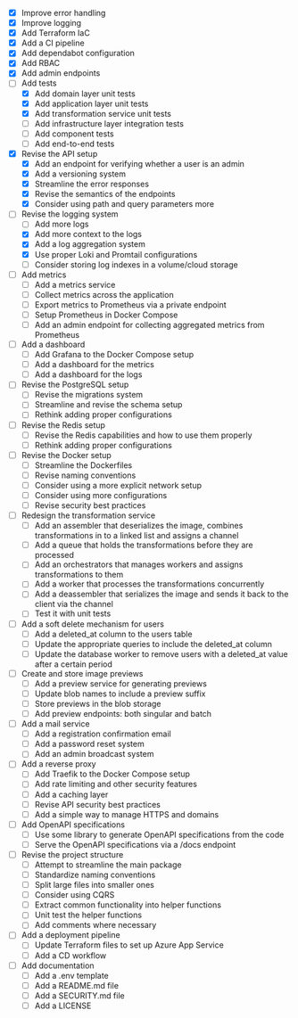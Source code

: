 - [X] Improve error handling
- [X] Improve logging
- [X] Add Terraform IaC
- [X] Add a CI pipeline
- [X] Add dependabot configuration
- [X] Add RBAC
- [X] Add admin endpoints
- [ ] Add tests
  - [X] Add domain layer unit tests
  - [X] Add application layer unit tests
  - [X] Add transformation service unit tests
  - [ ] Add infrastructure layer integration tests
  - [ ] Add component tests
  - [ ] Add end-to-end tests
- [X] Revise the API setup
  - [X] Add an endpoint for verifying whether a user is an admin
  - [X] Add a versioning system
  - [X] Streamline the error responses
  - [X] Revise the semantics of the endpoints
  - [X] Consider using path and query parameters more
- [ ] Revise the logging system
  - [ ] Add more logs
  - [X] Add more context to the logs
  - [X] Add a log aggregation system
  - [X] Use proper Loki and Promtail configurations
  - [ ] Consider storing log indexes in a volume/cloud storage
- [ ] Add metrics
  - [ ] Add a metrics service
  - [ ] Collect metrics across the application
  - [ ] Export metrics to Prometheus via a private endpoint
  - [ ] Setup Prometheus in Docker Compose
  - [ ] Add an admin endpoint for collecting aggregated metrics from Prometheus
- [ ] Add a dashboard
  - [ ] Add Grafana to the Docker Compose setup
  - [ ] Add a dashboard for the metrics
  - [ ] Add a dashboard for the logs
- [ ] Revise the PostgreSQL setup
  - [ ] Revise the migrations system
  - [ ] Streamline and revise the schema setup
  - [ ] Rethink adding proper configurations
- [ ] Revise the Redis setup
  - [ ] Revise the Redis capabilities and how to use them properly
  - [ ] Rethink adding proper configurations
- [ ] Revise the Docker setup
  - [ ] Streamline the Dockerfiles
  - [ ] Revise naming conventions
  - [ ] Consider using a more explicit network setup
  - [ ] Consider using more configurations
  - [ ] Revise security best practices
- [ ] Redesign the transformation service
  - [ ] Add an assembler that deserializes the image, combines transformations in to a linked list and assigns a channel
  - [ ] Add a queue that holds the transformations before they are processed
  - [ ] Add an orchestrators that manages workers and assigns transformations to them
  - [ ] Add a worker that processes the transformations concurrently
  - [ ] Add a deassembler that serializes the image and sends it back to the client via the channel
  - [ ] Test it with unit tests
- [ ] Add a soft delete mechanism for users
  - [ ] Add a deleted_at column to the users table
  - [ ] Update the appropriate queries to include the deleted_at column
  - [ ] Update the database worker to remove users with a deleted_at value after a certain period
- [ ] Create and store image previews
  - [ ] Add a preview service for generating previews
  - [ ] Update blob names to include a preview suffix
  - [ ] Store previews in the blob storage
  - [ ] Add preview endpoints: both singular and batch
- [ ] Add a mail service
  - [ ] Add a registration confirmation email
  - [ ] Add a password reset system
  - [ ] Add an admin broadcast system
- [ ] Add a reverse proxy
  - [ ] Add Traefik to the Docker Compose setup
  - [ ] Add rate limiting and other security features
  - [ ] Add a caching layer
  - [ ] Revise API security best practices
  - [ ] Add a simple way to manage HTTPS and domains
- [ ] Add OpenAPI specifications
  - [ ] Use some library to generate OpenAPI specifications from the code
  - [ ] Serve the OpenAPI specifications via a /docs endpoint
- [ ] Revise the project structure
  - [ ] Attempt to streamline the main package
  - [ ] Standardize naming conventions
  - [ ] Split large files into smaller ones
  - [ ] Consider using CQRS
  - [ ] Extract common functionality into helper functions
  - [ ] Unit test the helper functions
  - [ ] Add comments where necessary
- [ ] Add a deployment pipeline
  - [ ] Update Terraform files to set up Azure App Service
  - [ ] Add a CD workflow
- [ ] Add documentation
  - [ ] Add a .env template
  - [ ] Add a README.md file
  - [ ] Add a SECURITY.md file
  - [ ] Add a LICENSE
